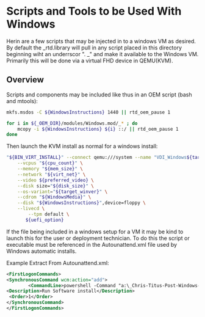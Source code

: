 # Scripts and Tools to be Used With Windows

Herin are a few scripts that may be injected in to a windows VM as desired. By default the _rtd.library will pull in any script placed in this directory beginning wiht an underrscor ". _" and make it available to the Windows VM. Primarily this will be done via a virtual FHD device in QEMU(KVM).

## Overview

Scripts and components may be included like thus in an OEM script (bash and mtools):

```bash
mkfs.msdos -C ${WindowsInstructions} 1440 || rtd_oem_pause 1

for i in ${_OEM_DIR}/modules/Windows.mod/_* ; do
	mcopy -i ${WindowsInstructions} ${i} ::/ || rtd_oem_pause 1
done
```

Then launch the KVM install as normal for a windows install:

```bash
"${BIN_VIRT_INSTALL}" --connect qemu:///system --name "VDI_Windows${target_winver:(-2)}_${CONFIG}_${RANDOM}" \
	--vcpus "${cpu_count}" \
	--memory "${mem_size}" \
	--network "${virt_net}" \
	--video ${preferred_video} \
	--disk size="${disk_size}" \
	--os-variant="${target_winver}" \
	--cdrom "${WindowsMedia}" \
	--disk "${WindowsInstructions}",device=floppy \
	--livecd \
        --tpm default \
       ${uefi_option}

```



If the file being included in a windows setup for a VM it may be kind to launch this for the user or deployment technician. To do this the script or executable must be referenced in the Autounattend.xml file used by Windows automatic installs.

Example Extract From Autounattend.xml:

```xml
<FirstLogonCommands>
<SynchronousCommand wcm:action="add">
        <CommandLine>powershell -Command "a:\_Chris-Titus-Post-Windows-Install-App.ps1"</CommandLine>
<Description>Run Software install</Description>
 <Order>1</Order>
</SynchronousCommand>
</FirstLogonCommands>
```
